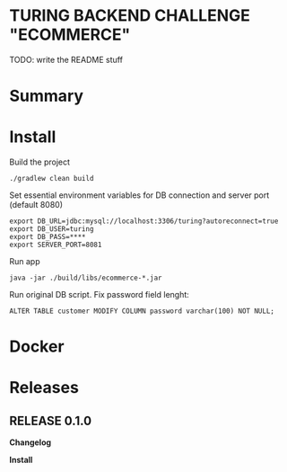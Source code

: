 TURING BACKEND CHALLENGE "ECOMMERCE"
====================================

TODO: write the README stuff

# Summary

# Install

Build the project 
```
./gradlew clean build
```

Set essential environment variables for DB connection and server port (default 8080)
```
export DB_URL=jdbc:mysql://localhost:3306/turing?autoreconnect=true
export DB_USER=turing
export DB_PASS=****
export SERVER_PORT=8081
```
Run app 
```
java -jar ./build/libs/ecommerce-*.jar
```

Run original DB script.
Fix password field lenght:
```
ALTER TABLE customer MODIFY COLUMN password varchar(100) NOT NULL;
```

# Docker

# Releases

## RELEASE 0.1.0

**Changelog** 

**Install**
